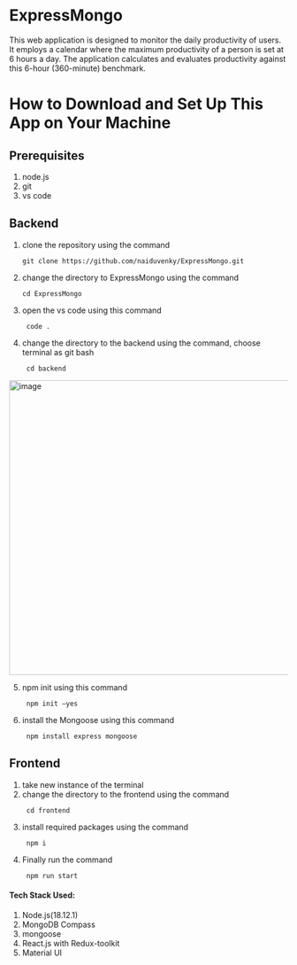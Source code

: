 # ExpressMongo
This web application is designed to monitor the daily productivity of users. It employs a calendar where the maximum productivity of a person is set at 6 hours a day. The application calculates and evaluates productivity against this 6-hour (360-minute) benchmark.
# How to Download and Set Up This App on Your Machine
## Prerequisites
1. node.js
2. git
3. vs code
## Backend
1. clone the repository using the command
   ```shell
   git clone https://github.com/naiduvenky/ExpressMongo.git
2. change the directory to ExpressMongo  using the command
   ```shell
   cd ExpressMongo
3. open the vs code using this command
   ```shell
    code .
4. change the directory to the backend  using the command, choose terminal as git bash
   ```shell
    cd backend
 <img width="532" alt="image" src="https://github.com/naiduvenky/ExpressMongo/assets/142713713/4595128e-3e0c-4030-8a41-5fee91d49d39">

5. npm init using this command
   ```shell
    npm init —yes
6. install the Mongoose using this command
   ```shell
    npm install express mongoose
## Frontend
1. take new instance of the terminal
2. change the directory to the frontend  using the command
   ```shell
    cd frontend
3. install required packages using the command
   ```shell
    npm i
4. Finally run the command
   ```shell
    npm run start

#### Tech Stack Used:
1. Node.js(18.12.1) 
2. MongoDB Compass
3. mongoose
4. React.js with Redux-toolkit
5. Material UI
